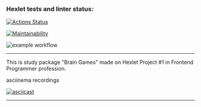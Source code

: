 ### Hexlet tests and linter status:
[![Actions Status](https://github.com/ivekhov/frontend-project-lvl1/workflows/hexlet-check/badge.svg)](https://github.com/ivekhov/frontend-project-lvl1/actions)

[![Maintainability](https://api.codeclimate.com/v1/badges/a99a88d28ad37a79dbf6/maintainability)](https://codeclimate.com/github/codeclimate/codeclimate/maintainability)

![example workflow](https://github.com/ivekhov/frontend-project-lvl1/actions/workflows/nodejs.yml/badge.svg)

----
This is study package "Brain Games" made on Hexlet Project #1 in Frontend Programmer profession.


asciinema recordings

[![asciicast](https://asciinema.org/a/0UaiRDdSUUyuYmsLUWl6PzOUZ.svg)](https://asciinema.org/a/0UaiRDdSUUyuYmsLUWl6PzOUZ)

---